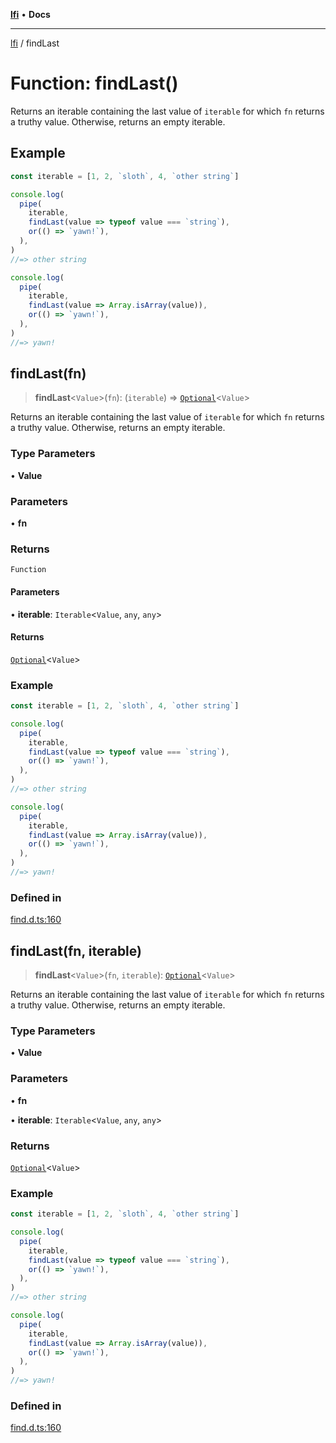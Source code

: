 [**lfi**](../readme.md) • **Docs**

---

[lfi](../globals.md) / findLast

# Function: findLast()

Returns an iterable containing the last value of `iterable` for which `fn`
returns a truthy value. Otherwise, returns an empty iterable.

## Example

```js
const iterable = [1, 2, `sloth`, 4, `other string`]

console.log(
  pipe(
    iterable,
    findLast(value => typeof value === `string`),
    or(() => `yawn!`),
  ),
)
//=> other string

console.log(
  pipe(
    iterable,
    findLast(value => Array.isArray(value)),
    or(() => `yawn!`),
  ),
)
//=> yawn!
```

## findLast(fn)

> **findLast**\<`Value`\>(`fn`): (`iterable`) =>
> [`Optional`](../type-aliases/Optional.md)\<`Value`\>

Returns an iterable containing the last value of `iterable` for which `fn`
returns a truthy value. Otherwise, returns an empty iterable.

### Type Parameters

• **Value**

### Parameters

• **fn**

### Returns

`Function`

#### Parameters

• **iterable**: `Iterable`\<`Value`, `any`, `any`\>

#### Returns

[`Optional`](../type-aliases/Optional.md)\<`Value`\>

### Example

```js
const iterable = [1, 2, `sloth`, 4, `other string`]

console.log(
  pipe(
    iterable,
    findLast(value => typeof value === `string`),
    or(() => `yawn!`),
  ),
)
//=> other string

console.log(
  pipe(
    iterable,
    findLast(value => Array.isArray(value)),
    or(() => `yawn!`),
  ),
)
//=> yawn!
```

### Defined in

[find.d.ts:160](https://github.com/TomerAberbach/lfi/blob/85d6360ac7d8f71c70f308d2ace5bc2aa99ab03d/src/operations/find.d.ts#L160)

## findLast(fn, iterable)

> **findLast**\<`Value`\>(`fn`, `iterable`):
> [`Optional`](../type-aliases/Optional.md)\<`Value`\>

Returns an iterable containing the last value of `iterable` for which `fn`
returns a truthy value. Otherwise, returns an empty iterable.

### Type Parameters

• **Value**

### Parameters

• **fn**

• **iterable**: `Iterable`\<`Value`, `any`, `any`\>

### Returns

[`Optional`](../type-aliases/Optional.md)\<`Value`\>

### Example

```js
const iterable = [1, 2, `sloth`, 4, `other string`]

console.log(
  pipe(
    iterable,
    findLast(value => typeof value === `string`),
    or(() => `yawn!`),
  ),
)
//=> other string

console.log(
  pipe(
    iterable,
    findLast(value => Array.isArray(value)),
    or(() => `yawn!`),
  ),
)
//=> yawn!
```

### Defined in

[find.d.ts:160](https://github.com/TomerAberbach/lfi/blob/85d6360ac7d8f71c70f308d2ace5bc2aa99ab03d/src/operations/find.d.ts#L160)
